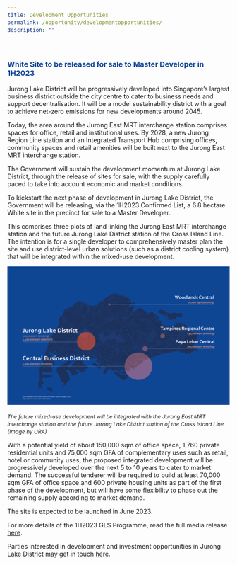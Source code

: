```yaml
---
title: Development Opportunities
permalink: /opportunity/developmentopportunities/
description: ""
---
```

<h3 style="color:#124596; font-weight:bold;"><br>
White Site to be released for sale to Master Developer in 1H2023 </h3>

Jurong Lake District will be progressively developed into Singapore’s largest business district outside the city centre to cater to business needs and support decentralisation. It will be a model sustainability district with a goal to achieve net-zero emissions for new developments around 2045. 

Today, the area around the Jurong East MRT interchange station comprises spaces for office, retail and institutional uses. By 2028, a new Jurong Region Line station and an Integrated Transport Hub comprising offices, community spaces and retail amenities will be built next to the Jurong East MRT interchange station. 

The Government will sustain the development momentum at Jurong Lake District, through the release of sites for sale, with the supply carefully paced to take into account economic and market conditions.

To kickstart the next phase of development in Jurong Lake District, the Government will be releasing, via the 1H2023 Confirmed List, a 6.8 hectare White site in the precinct for sale to a Master Developer. 

This comprises three plots of land linking the Jurong East MRT interchange station and the future Jurong Lake District station of the Cross Island Line. The intention is for a single developer to comprehensively master plan the site and use district-level urban solutions (such as a district cooling system) that will be integrated within the mixed-use development.

![Business Centres in Singapore](/images/jld_businessregionsC.png)

<span style="font-size:12px; font-style:italic;">The future mixed-use development will be integrated with the Jurong East MRT interchange station and the future Jurong Lake District station of the Cross Island Line <br>(Image by URA)</span>

With a potential yield of about 150,000 sqm of office space, 1,760 private residential units and 75,000 sqm GFA of complementary uses such as retail, hotel or community uses, the proposed integrated development will be progressively developed over the next 5 to 10 years to cater to market demand. The successful tenderer will be required to build at least 70,000 sqm GFA of office space and 600 private housing units as part of the first phase of the development, but will have some flexibility to phase out the remaining supply according to market demand.

The site is expected to be launched in June 2023.

For more details of the 1H2023 GLS Programme, read the full media release [here](https://www.mnd.gov.sg/newsroom/press-releases/view/release-of-first-half-of-2023-government-land-sales-(gls)-programme).

Parties interested in development and investment opportunities in Jurong Lake District may get in touch [here](https://www.jld.gov.sg/get-in-touch).
